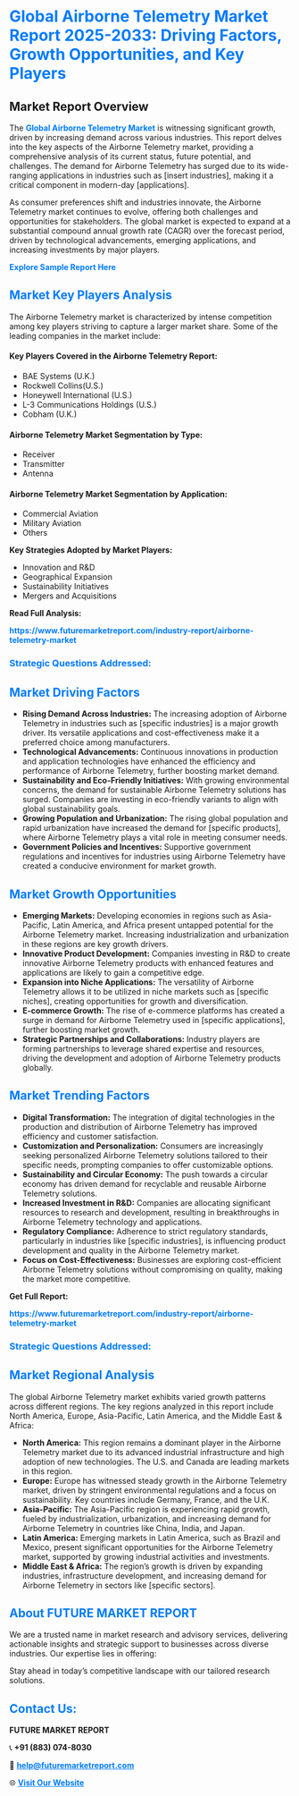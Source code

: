 <h1 style="color: #007BFF;">Global Airborne Telemetry Market Report 2025-2033: Driving Factors, Growth Opportunities, and Key Players</h1>

<section id="overview">
<h2>Market Report Overview</h2>
<p>The <a href="https://www.futuremarketreport.com/industry-report/airborne-telemetry-market" style="color: #007BFF; text-decoration: none;"><strong>Global Airborne Telemetry Market</strong></a> is witnessing significant growth, driven by increasing demand across various industries. This report delves into the key aspects of the Airborne Telemetry market, providing a comprehensive analysis of its current status, future potential, and challenges. The demand for Airborne Telemetry has surged due to its wide-ranging applications in industries such as [insert industries], making it a critical component in modern-day [applications].</p>
<p>As consumer preferences shift and industries innovate, the Airborne Telemetry market continues to evolve, offering both challenges and opportunities for stakeholders. The global market is expected to expand at a substantial compound annual growth rate (CAGR) over the forecast period, driven by technological advancements, emerging applications, and increasing investments by major players.</p>
</section>

<section id="overview">
<p><a href="https://www.futuremarketreport.com/request-sample/reportId=90709" style="color: #007BFF; text-decoration: none;"><strong>Explore Sample Report Here</strong></a></p>
</section>

<section id="key-players">
<h2 style="color: #007BFF;">Market Key Players Analysis</h2>
<p>The Airborne Telemetry market is characterized by intense competition among key players striving to capture a larger market share. Some of the leading companies in the market include:</p>
<h4>Key Players Covered in the Airborne Telemetry Report:</h4>
<ul><li>BAE Systems (U.K.)</li><li>Rockwell Collins(U.S.)</li><li>Honeywell International (U.S.)</li><li>L-3 Communications Holdings (U.S.)</li><li>Cobham (U.K.)</li></ul>
<h4>Airborne Telemetry Market Segmentation by Type:</h4>
<ul><li>Receiver</li><li>Transmitter</li><li>Antenna</li></ul>

<h4>Airborne Telemetry Market Segmentation by Application:</h4>
<ul><li>Commercial Aviation</li><li>Military Aviation</li><li>Others</li></ul>
<p><strong>Key Strategies Adopted by Market Players:</strong></p>
<ul>
<li>Innovation and R&D</li>
<li>Geographical Expansion</li>
<li>Sustainability Initiatives</li>
<li>Mergers and Acquisitions</li>
</ul>
</section>

<section>
<p><strong>Read Full Analysis: </strong></p><a href="https://www.futuremarketreport.com/industry-report/airborne-telemetry-market" style="color: #007BFF; text-decoration: none;"><strong>https://www.futuremarketreport.com/industry-report/airborne-telemetry-market</strong></a>
<h3 style="color: #007BFF;">Strategic Questions Addressed:</h3>
</section>

<section id="driving-factors">
<h2 style="color: #007BFF;">Market Driving Factors</h2>
<ul>
<li><strong>Rising Demand Across Industries:</strong> The increasing adoption of Airborne Telemetry in industries such as [specific industries] is a major growth driver. Its versatile applications and cost-effectiveness make it a preferred choice among manufacturers.</li>
<li><strong>Technological Advancements:</strong> Continuous innovations in production and application technologies have enhanced the efficiency and performance of Airborne Telemetry, further boosting market demand.</li>
<li><strong>Sustainability and Eco-Friendly Initiatives:</strong> With growing environmental concerns, the demand for sustainable Airborne Telemetry solutions has surged. Companies are investing in eco-friendly variants to align with global sustainability goals.</li>
<li><strong>Growing Population and Urbanization:</strong> The rising global population and rapid urbanization have increased the demand for [specific products], where Airborne Telemetry plays a vital role in meeting consumer needs.</li>
<li><strong>Government Policies and Incentives:</strong> Supportive government regulations and incentives for industries using Airborne Telemetry have created a conducive environment for market growth.</li>
</ul>
</section>

<section id="growth-opportunities">
<h2 style="color: #007BFF;">Market Growth Opportunities</h2>
<ul>
<li><strong>Emerging Markets:</strong> Developing economies in regions such as Asia-Pacific, Latin America, and Africa present untapped potential for the Airborne Telemetry market. Increasing industrialization and urbanization in these regions are key growth drivers.</li>
<li><strong>Innovative Product Development:</strong> Companies investing in R&D to create innovative Airborne Telemetry products with enhanced features and applications are likely to gain a competitive edge.</li>
<li><strong>Expansion into Niche Applications:</strong> The versatility of Airborne Telemetry allows it to be utilized in niche markets such as [specific niches], creating opportunities for growth and diversification.</li>
<li><strong>E-commerce Growth:</strong> The rise of e-commerce platforms has created a surge in demand for Airborne Telemetry used in [specific applications], further boosting market growth.</li>
<li><strong>Strategic Partnerships and Collaborations:</strong> Industry players are forming partnerships to leverage shared expertise and resources, driving the development and adoption of Airborne Telemetry products globally.</li>
</ul>
</section>

<section id="trending-factors">
<h2 style="color: #007BFF;">Market Trending Factors</h2>
<ul>
<li><strong>Digital Transformation:</strong> The integration of digital technologies in the production and distribution of Airborne Telemetry has improved efficiency and customer satisfaction.</li>
<li><strong>Customization and Personalization:</strong> Consumers are increasingly seeking personalized Airborne Telemetry solutions tailored to their specific needs, prompting companies to offer customizable options.</li>
<li><strong>Sustainability and Circular Economy:</strong> The push towards a circular economy has driven demand for recyclable and reusable Airborne Telemetry solutions.</li>
<li><strong>Increased Investment in R&D:</strong> Companies are allocating significant resources to research and development, resulting in breakthroughs in Airborne Telemetry technology and applications.</li>
<li><strong>Regulatory Compliance:</strong> Adherence to strict regulatory standards, particularly in industries like [specific industries], is influencing product development and quality in the Airborne Telemetry market.</li>
<li><strong>Focus on Cost-Effectiveness:</strong> Businesses are exploring cost-efficient Airborne Telemetry solutions without compromising on quality, making the market more competitive.</li>
</ul>
</section>

<section>
<p><strong>Get Full Report: </strong></p><a href="https://www.futuremarketreport.com/industry-report/airborne-telemetry-market" style="color: #007BFF; text-decoration: none;"><strong>https://www.futuremarketreport.com/industry-report/airborne-telemetry-market</strong></a>
<h3 style="color: #007BFF;">Strategic Questions Addressed:</h3>
</section>


<section id="regional-analysis">
<h2 style="color: #007BFF;">Market Regional Analysis</h2>
<p>The global Airborne Telemetry market exhibits varied growth patterns across different regions. The key regions analyzed in this report include North America, Europe, Asia-Pacific, Latin America, and the Middle East & Africa:</p>
<ul>
<li><strong>North America:</strong> This region remains a dominant player in the Airborne Telemetry market due to its advanced industrial infrastructure and high adoption of new technologies. The U.S. and Canada are leading markets in this region.</li>
<li><strong>Europe:</strong> Europe has witnessed steady growth in the Airborne Telemetry market, driven by stringent environmental regulations and a focus on sustainability. Key countries include Germany, France, and the U.K.</li>
<li><strong>Asia-Pacific:</strong> The Asia-Pacific region is experiencing rapid growth, fueled by industrialization, urbanization, and increasing demand for Airborne Telemetry in countries like China, India, and Japan.</li>
<li><strong>Latin America:</strong> Emerging markets in Latin America, such as Brazil and Mexico, present significant opportunities for the Airborne Telemetry market, supported by growing industrial activities and investments.</li>
<li><strong>Middle East & Africa:</strong> The region’s growth is driven by expanding industries, infrastructure development, and increasing demand for Airborne Telemetry in sectors like [specific sectors].</li>
</ul>
</section>

<footer>
<h2 style="color: #007BFF;">About FUTURE MARKET REPORT</h2>
<p>We are a trusted name in market research and advisory services, delivering actionable insights and strategic support to businesses across diverse industries. Our expertise lies in offering:</p>

<p>Stay ahead in today’s competitive landscape with our tailored research solutions.</p>

<h2 style="color: #007BFF;">Contact Us:</h2>
<p><strong>FUTURE MARKET REPORT</strong></p>
<p>📞 <strong>+91 (883) 074-8030</strong></p>
<p>📧 <strong><a href="mailto:help@futuremarketreport.com" style="color: #007BFF;">help@futuremarketreport.com</a></strong></p>
<p>🌐 <strong><a href="https://www.futuremarketreport.com/" style="color: #007BFF;">Visit Our Website</a></strong></p>
</footer>